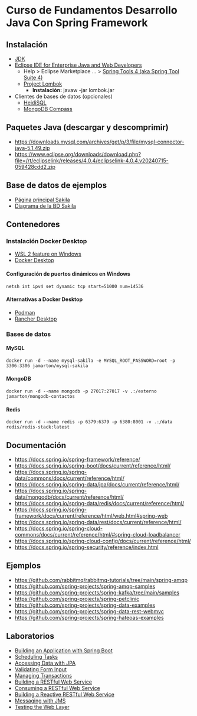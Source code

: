 # Curso de Fundamentos Desarrollo Java Con Spring Framework

## Instalación

- [JDK](https://www.oracle.com/java/technologies/downloads/)
- [Eclipse IDE for Enterprise Java and Web Developers](https://www.eclipse.org/downloads/download.php?file=/technology/epp/downloads/release/2025-09/R/eclipse-jee-2025-09-R-win32-x86_64.zip)
  - Help > Eclipse Marketplace ... > [Spring Tools 4 (aka Spring Tool Suite 4)](https://marketplace.eclipse.org/content/spring-tools-4-aka-spring-tool-suite-4)
  - [Project Lombok](https://projectlombok.org/downloads/lombok.jar)
    - **Instalación:** javaw -jar lombok.jar
- Clientes de bases de datos (opcionales)
  - [HeidiSQL](https://www.heidisql.com/download.php)
  - [MongoDB Compass](https://www.mongodb.com/try/download/compass)

## Paquetes Java (descargar y descomprimir)

- <https://downloads.mysql.com/archives/get/p/3/file/mysql-connector-java-5.1.49.zip>
- <https://www.eclipse.org/downloads/download.php?file=/rt/eclipselink/releases/4.0.4/eclipselink-4.0.4.v20240715-059428cdd2.zip>

## Base de datos de ejemplos

- [Página principal Sakila](https://dev.mysql.com/doc/sakila/en/)
- [Diagrama de la BD Sakila](http://trifulcas.com/wp-content/uploads/2018/03/sakila-er.png)

## Contenedores

### Instalación Docker Desktop

- [WSL 2 feature on Windows](https://learn.microsoft.com/es-es/windows/wsl/install)
- [Docker Desktop](https://www.docker.com/get-started/)

#### Configuración de puertos dinámicos en Windows

    netsh int ipv4 set dynamic tcp start=51000 num=14536

#### Alternativas a Docker Desktop

- [Podman](https://podman.io/docs/installation)
- [Rancher Desktop](https://rancherdesktop.io/)

### Bases de datos

#### MySQL

    docker run -d --name mysql-sakila -e MYSQL_ROOT_PASSWORD=root -p 3306:3306 jamarton/mysql-sakila

#### MongoDB

    docker run -d --name mongodb -p 27017:27017 -v .:/externo jamarton/mongodb-contactos

#### Redis

    docker run -d --name redis -p 6379:6379 -p 6380:8001 -v .:/data redis/redis-stack:latest

## Documentación

- <https://docs.spring.io/spring-framework/reference/>
- <https://docs.spring.io/spring-boot/docs/current/reference/html/>
- <https://docs.spring.io/spring-data/commons/docs/current/reference/html/>
- <https://docs.spring.io/spring-data/jpa/docs/current/reference/html/>
- <https://docs.spring.io/spring-data/mongodb/docs/current/reference/html/>
- <https://docs.spring.io/spring-data/redis/docs/current/reference/html/>
- <https://docs.spring.io/spring-framework/docs/current/reference/html/web.html#spring-web>
- <https://docs.spring.io/spring-data/rest/docs/current/reference/html/>
- <https://docs.spring.io/spring-cloud-commons/docs/current/reference/html/#spring-cloud-loadbalancer>
- <https://docs.spring.io/spring-cloud-config/docs/current/reference/html/>
- <https://docs.spring.io/spring-security/reference/index.html>

## Ejemplos

- <https://github.com/rabbitmq/rabbitmq-tutorials/tree/main/spring-amqp>
- <https://github.com/spring-projects/spring-amqp-samples>
- <https://github.com/spring-projects/spring-kafka/tree/main/samples>
- <https://github.com/spring-projects/spring-petclinic>
- <https://github.com/spring-projects/spring-data-examples>
- <https://github.com/spring-projects/spring-data-rest-webmvc>
- <https://github.com/spring-projects/spring-hateoas-examples>

## Laboratorios

- [Building an Application with Spring Boot](https://spring.io/guides/gs/spring-boot)
- [Scheduling Tasks](https://spring.io/guides/gs/scheduling-tasks)
- [Accessing Data with JPA](https://spring.io/guides/gs/accessing-data-jpa)
- [Validating Form Input](https://spring.io/guides/gs/validating-form-input)
- [Managing Transactions](https://spring.io/guides/gs/managing-transactions)
- [Building a RESTful Web Service](https://spring.io/guides/gs/rest-service)
- [Consuming a RESTful Web Service](https://spring.io/guides/gs/consuming-rest)
- [Building a Reactive RESTful Web Service](https://spring.io/guides/gs/reactive-rest-service)
- [Messaging with JMS](https://spring.io/guides/gs/messaging-jms)
- [Testing the Web Layer](https://spring.io/guides/gs/testing-web)
